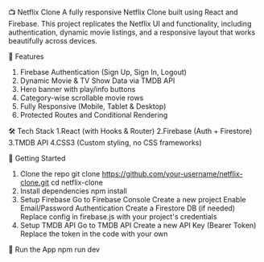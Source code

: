 📺 Netflix Clone
A fully responsive Netflix Clone built using React and Firebase. This project replicates the Netflix UI and functionality, including authentication, dynamic movie listings, and a responsive layout that works beautifully across devices.

🚀 Features
1. Firebase Authentication (Sign Up, Sign In, Logout)
2. Dynamic Movie & TV Show Data via TMDB API
3. Hero banner with play/info buttons
4. Category-wise scrollable movie rows
5. Fully Responsive (Mobile, Tablet & Desktop)
6. Protected Routes and Conditional Rendering

🛠️ Tech Stack
1.React (with Hooks & Router)
2.Firebase (Auth + Firestore)
3.TMDB API
4.CSS3 (Custom styling, no CSS frameworks)

   
🔧 Getting Started
1. Clone the repo
git clone https://github.com/your-username/netflix-clone.git
cd netflix-clone
2. Install dependencies
npm install
3. Setup Firebase
Go to Firebase Console
Create a new project
Enable Email/Password Authentication
Create a Firestore DB (if needed)
Replace config in firebase.js with your project's credentials
4. Setup TMDB API
Go to TMDB API
Create a new API Key (Bearer Token)
Replace the token in the code with your own

🚀 Run the App
npm run dev


